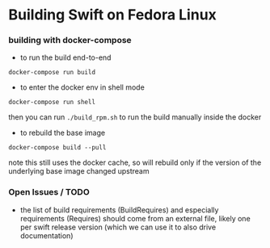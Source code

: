 # Building Swift on Fedora Linux


### building with docker-compose

* to run the build end-to-end

```
docker-compose run build
```

* to enter the docker env in shell mode

```
docker-compose run shell
```

then you can run `./build_rpm.sh` to run the build manually inside the docker


* to rebuild the base image

```
docker-compose build --pull
```

note this still uses the docker cache, so will rebuild only if the version of the underlying base image changed upstream


### Open Issues / TODO
* the list of build requirements (BuildRequires) and especially requirements (Requires) should come from an external file, likely one per swift release version (which we can use it to also drive documentation)
